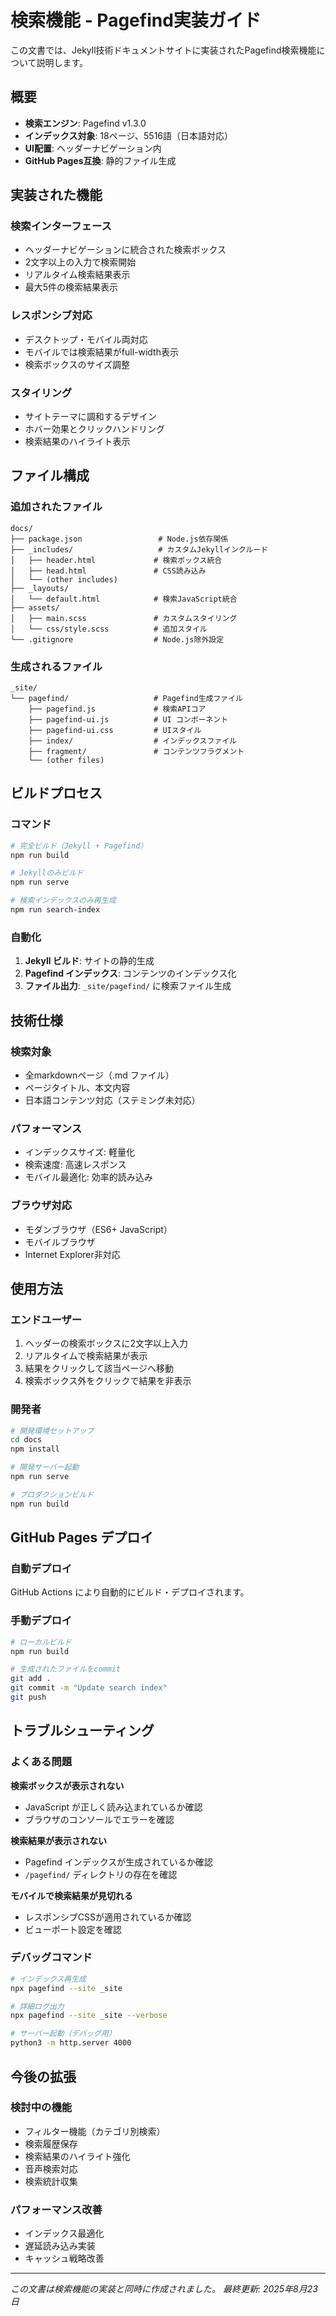 # 検索機能 - Pagefind実装ガイド

この文書では、Jekyll技術ドキュメントサイトに実装されたPagefind検索機能について説明します。

## 概要

- **検索エンジン**: Pagefind v1.3.0
- **インデックス対象**: 18ページ、5516語（日本語対応）
- **UI配置**: ヘッダーナビゲーション内
- **GitHub Pages互換**: 静的ファイル生成

## 実装された機能

### 検索インターフェース
- ヘッダーナビゲーションに統合された検索ボックス
- 2文字以上の入力で検索開始
- リアルタイム検索結果表示
- 最大5件の検索結果表示

### レスポンシブ対応
- デスクトップ・モバイル両対応
- モバイルでは検索結果がfull-width表示
- 検索ボックスのサイズ調整

### スタイリング
- サイトテーマに調和するデザイン
- ホバー効果とクリックハンドリング
- 検索結果のハイライト表示

## ファイル構成

### 追加されたファイル
```
docs/
├── package.json                 # Node.js依存関係
├── _includes/                   # カスタムJekyllインクルード
│   ├── header.html             # 検索ボックス統合
│   ├── head.html               # CSS読み込み
│   └── (other includes)
├── _layouts/
│   └── default.html            # 検索JavaScript統合
├── assets/
│   ├── main.scss               # カスタムスタイリング
│   └── css/style.scss          # 追加スタイル
└── .gitignore                  # Node.js除外設定
```

### 生成されるファイル
```
_site/
└── pagefind/                   # Pagefind生成ファイル
    ├── pagefind.js             # 検索APIコア
    ├── pagefind-ui.js          # UI コンポーネント
    ├── pagefind-ui.css         # UIスタイル
    ├── index/                  # インデックスファイル
    ├── fragment/               # コンテンツフラグメント
    └── (other files)
```

## ビルドプロセス

### コマンド
```bash
# 完全ビルド（Jekyll + Pagefind）
npm run build

# Jekyllのみビルド
npm run serve

# 検索インデックスのみ再生成
npm run search-index
```

### 自動化
1. **Jekyll ビルド**: サイトの静的生成
2. **Pagefind インデックス**: コンテンツのインデックス化
3. **ファイル出力**: `_site/pagefind/` に検索ファイル生成

## 技術仕様

### 検索対象
- 全markdownページ（.md ファイル）
- ページタイトル、本文内容
- 日本語コンテンツ対応（ステミング未対応）

### パフォーマンス
- インデックスサイズ: 軽量化
- 検索速度: 高速レスポンス
- モバイル最適化: 効率的読み込み

### ブラウザ対応
- モダンブラウザ（ES6+ JavaScript）
- モバイルブラウザ
- Internet Explorer非対応

## 使用方法

### エンドユーザー
1. ヘッダーの検索ボックスに2文字以上入力
2. リアルタイムで検索結果が表示
3. 結果をクリックして該当ページへ移動
4. 検索ボックス外をクリックで結果を非表示

### 開発者
```bash
# 開発環境セットアップ
cd docs
npm install

# 開発サーバー起動
npm run serve

# プロダクションビルド
npm run build
```

## GitHub Pages デプロイ

### 自動デプロイ
GitHub Actions により自動的にビルド・デプロイされます。

### 手動デプロイ
```bash
# ローカルビルド
npm run build

# 生成されたファイルをcommit
git add .
git commit -m "Update search index"
git push
```

## トラブルシューティング

### よくある問題

**検索ボックスが表示されない**
- JavaScript が正しく読み込まれているか確認
- ブラウザのコンソールでエラーを確認

**検索結果が表示されない**
- Pagefind インデックスが生成されているか確認
- `/pagefind/` ディレクトリの存在を確認

**モバイルで検索結果が見切れる**
- レスポンシブCSSが適用されているか確認
- ビューポート設定を確認

### デバッグコマンド
```bash
# インデックス再生成
npx pagefind --site _site

# 詳細ログ出力
npx pagefind --site _site --verbose

# サーバー起動（デバッグ用）
python3 -m http.server 4000
```

## 今後の拡張

### 検討中の機能
- フィルター機能（カテゴリ別検索）
- 検索履歴保存
- 検索結果のハイライト強化
- 音声検索対応
- 検索統計収集

### パフォーマンス改善
- インデックス最適化
- 遅延読み込み実装
- キャッシュ戦略改善

---

*この文書は検索機能の実装と同時に作成されました。*
*最終更新: 2025年8月23日*